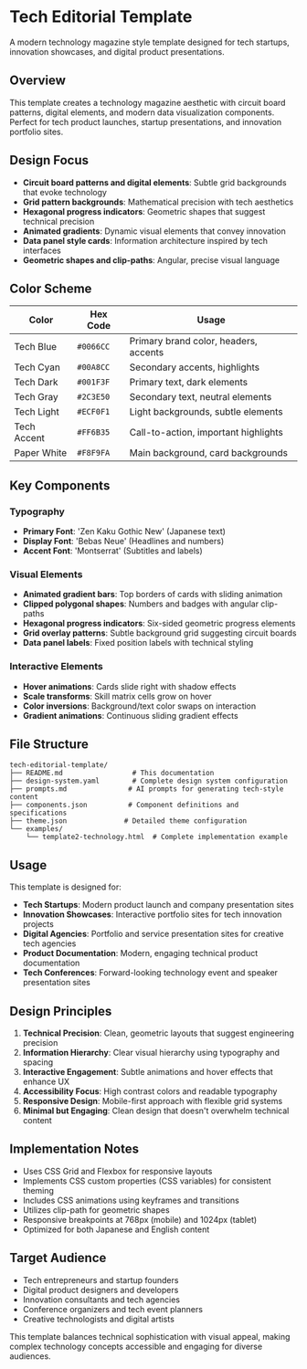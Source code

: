 # Tech Editorial Template

A modern technology magazine style template designed for tech startups, innovation showcases, and digital product presentations.

## Overview

This template creates a technology magazine aesthetic with circuit board patterns, digital elements, and modern data visualization components. Perfect for tech product launches, startup presentations, and innovation portfolio sites.

## Design Focus

- **Circuit board patterns and digital elements**: Subtle grid backgrounds that evoke technology
- **Grid pattern backgrounds**: Mathematical precision with tech aesthetics
- **Hexagonal progress indicators**: Geometric shapes that suggest technical precision
- **Animated gradients**: Dynamic visual elements that convey innovation
- **Data panel style cards**: Information architecture inspired by tech interfaces
- **Geometric shapes and clip-paths**: Angular, precise visual language

## Color Scheme

| Color | Hex Code | Usage |
|-------|----------|--------|
| Tech Blue | `#0066CC` | Primary brand color, headers, accents |
| Tech Cyan | `#00A8CC` | Secondary accents, highlights |
| Tech Dark | `#001F3F` | Primary text, dark elements |
| Tech Gray | `#2C3E50` | Secondary text, neutral elements |
| Tech Light | `#ECF0F1` | Light backgrounds, subtle elements |
| Tech Accent | `#FF6B35` | Call-to-action, important highlights |
| Paper White | `#F8F9FA` | Main background, card backgrounds |

## Key Components

### Typography
- **Primary Font**: 'Zen Kaku Gothic New' (Japanese text)
- **Display Font**: 'Bebas Neue' (Headlines and numbers)
- **Accent Font**: 'Montserrat' (Subtitles and labels)

### Visual Elements
- **Animated gradient bars**: Top borders of cards with sliding animation
- **Clipped polygonal shapes**: Numbers and badges with angular clip-paths
- **Hexagonal progress indicators**: Six-sided geometric progress elements
- **Grid overlay patterns**: Subtle background grid suggesting circuit boards
- **Data panel labels**: Fixed position labels with technical styling

### Interactive Elements
- **Hover animations**: Cards slide right with shadow effects
- **Scale transforms**: Skill matrix cells grow on hover
- **Color inversions**: Background/text color swaps on interaction
- **Gradient animations**: Continuous sliding gradient effects

## File Structure

```
tech-editorial-template/
├── README.md                 # This documentation
├── design-system.yaml        # Complete design system configuration
├── prompts.md               # AI prompts for generating tech-style content
├── components.json          # Component definitions and specifications
├── theme.json              # Detailed theme configuration
└── examples/
    └── template2-technology.html  # Complete implementation example
```

## Usage

This template is designed for:

- **Tech Startups**: Modern product launch and company presentation sites
- **Innovation Showcases**: Interactive portfolio sites for tech innovation projects
- **Digital Agencies**: Portfolio and service presentation sites for creative tech agencies
- **Product Documentation**: Modern, engaging technical product documentation
- **Tech Conferences**: Forward-looking technology event and speaker presentation sites

## Design Principles

1. **Technical Precision**: Clean, geometric layouts that suggest engineering precision
2. **Information Hierarchy**: Clear visual hierarchy using typography and spacing
3. **Interactive Engagement**: Subtle animations and hover effects that enhance UX
4. **Accessibility Focus**: High contrast colors and readable typography
5. **Responsive Design**: Mobile-first approach with flexible grid systems
6. **Minimal but Engaging**: Clean design that doesn't overwhelm technical content

## Implementation Notes

- Uses CSS Grid and Flexbox for responsive layouts
- Implements CSS custom properties (CSS variables) for consistent theming
- Includes CSS animations using keyframes and transitions
- Utilizes clip-path for geometric shapes
- Responsive breakpoints at 768px (mobile) and 1024px (tablet)
- Optimized for both Japanese and English content

## Target Audience

- Tech entrepreneurs and startup founders
- Digital product designers and developers
- Innovation consultants and tech agencies
- Conference organizers and tech event planners
- Creative technologists and digital artists

This template balances technical sophistication with visual appeal, making complex technology concepts accessible and engaging for diverse audiences.